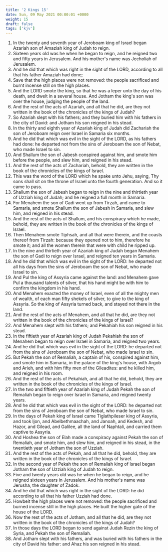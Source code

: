 ```yaml
---
title: '2 Kings 15'
date: Sun, 09 May 2021 00:00:01 +0000
weight: 15
draft: false
tags: ['kjv'] 
---
```


1. In the twenty and seventh year of Jeroboam king of Israel began Azariah son of Amaziah king of Judah to reign.
2. Sixteen years old was he when he began to reign, and he reigned two and fifty years in Jerusalem. And his mother's name was Jecholiah of Jerusalem.
3. And he did that which was right in the sight of the LORD, according to all that his father Amaziah had done;
4. Save that the high places were not removed: the people sacrificed and burnt incense still on the high places.
5. And the LORD smote the king, so that he was a leper unto the day of his death, and dwelt in a several house. And Jotham the king's son was over the house, judging the people of the land.
6. And the rest of the acts of Azariah, and all that he did, are they not written in the book of the chronicles of the kings of Judah?
7. So Azariah slept with his fathers; and they buried him with his fathers in the city of David: and Jotham his son reigned in his stead.
8. In the thirty and eighth year of Azariah king of Judah did Zachariah the son of Jeroboam reign over Israel in Samaria six months.
9. And he did that which was evil in the sight of the LORD, as his fathers had done: he departed not from the sins of Jeroboam the son of Nebat, who made Israel to sin.
10. And Shallum the son of Jabesh conspired against him, and smote him before the people, and slew him, and reigned in his stead.
11. And the rest of the acts of Zachariah, behold, they are written in the book of the chronicles of the kings of Israel.
12. This was the word of the LORD which he spake unto Jehu, saying, Thy sons shall sit on the throne of Israel unto the fourth generation. And so it came to pass.
13. Shallum the son of Jabesh began to reign in the nine and thirtieth year of Uzziah king of Judah; and he reigned a full month in Samaria.
14. For Menahem the son of Gadi went up from Tirzah, and came to Samaria, and smote Shallum the son of Jabesh in Samaria, and slew him, and reigned in his stead.
15. And the rest of the acts of Shallum, and his conspiracy which he made, behold, they are written in the book of the chronicles of the kings of Israel.
16. Then Menahem smote Tiphsah, and all that were therein, and the coasts thereof from Tirzah: because they opened not to him, therefore he smote it; and all the women therein that were with child he ripped up.
17. In the nine and thirtieth year of Azariah king of Judah began Menahem the son of Gadi to reign over Israel, and reigned ten years in Samaria.
18. And he did that which was evil in the sight of the LORD: he departed not all his days from the sins of Jeroboam the son of Nebat, who made Israel to sin.
19. And Pul the king of Assyria came against the land: and Menahem gave Pul a thousand talents of silver, that his hand might be with him to confirm the kingdom in his hand.
20. And Menahem exacted the money of Israel, even of all the mighty men of wealth, of each man fifty shekels of silver, to give to the king of Assyria. So the king of Assyria turned back, and stayed not there in the land.
21. And the rest of the acts of Menahem, and all that he did, are they not written in the book of the chronicles of the kings of Israel?
22. And Menahem slept with his fathers; and Pekahiah his son reigned in his stead.
23. In the fiftieth year of Azariah king of Judah Pekahiah the son of Menahem began to reign over Israel in Samaria, and reigned two years.
24. And he did that which was evil in the sight of the LORD: he departed not from the sins of Jeroboam the son of Nebat, who made Israel to sin.
25. But Pekah the son of Remaliah, a captain of his, conspired against him, and smote him in Samaria, in the palace of the king's house, with Argob and Arieh, and with him fifty men of the Gileadites: and he killed him, and reigned in his room.
26. And the rest of the acts of Pekahiah, and all that he did, behold, they are written in the book of the chronicles of the kings of Israel.
27. In the two and fiftieth year of Azariah king of Judah Pekah the son of Remaliah began to reign over Israel in Samaria, and reigned twenty years.
28. And he did that which was evil in the sight of the LORD: he departed not from the sins of Jeroboam the son of Nebat, who made Israel to sin.
29. In the days of Pekah king of Israel came Tiglathpileser king of Assyria, and took Ijon, and Abelbethmaachah, and Janoah, and Kedesh, and Hazor, and Gilead, and Galilee, all the land of Naphtali, and carried them captive to Assyria.
30. And Hoshea the son of Elah made a conspiracy against Pekah the son of Remaliah, and smote him, and slew him, and reigned in his stead, in the twentieth year of Jotham the son of Uzziah.
31. And the rest of the acts of Pekah, and all that he did, behold, they are written in the book of the chronicles of the kings of Israel.
32. In the second year of Pekah the son of Remaliah king of Israel began Jotham the son of Uzziah king of Judah to reign.
33. Five and twenty years old was he when he began to reign, and he reigned sixteen years in Jerusalem. And his mother's name was Jerusha, the daughter of Zadok.
34. And he did that which was right in the sight of the LORD: he did according to all that his father Uzziah had done.
35. Howbeit the high places were not removed: the people sacrificed and burned incense still in the high places. He built the higher gate of the house of the LORD.
36. Now the rest of the acts of Jotham, and all that he did, are they not written in the book of the chronicles of the kings of Judah?
37. In those days the LORD began to send against Judah Rezin the king of Syria, and Pekah the son of Remaliah.
38. And Jotham slept with his fathers, and was buried with his fathers in the city of David his father: and Ahaz his son reigned in his stead.
